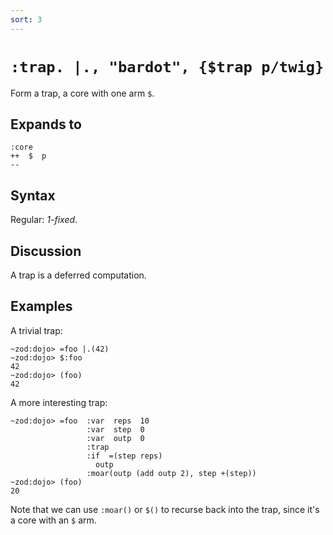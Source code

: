 ```yaml
---
sort: 3
---
```


# `:trap. |., "bardot", {$trap p/twig}`

Form a trap, a core with one arm `$`.

## Expands to

```
:core
++  $  p
--
``` 

## Syntax

Regular: *1-fixed*.

## Discussion

A trap is a deferred computation.

## Examples

A trivial trap:

```
~zod:dojo> =foo |.(42)
~zod:dojo> $:foo
42
~zod:dojo> (foo)
42
```

A more interesting trap:

```
~zod:dojo> =foo  :var  reps  10
                 :var  step  0
                 :var  outp  0
                 :trap
                 :if  =(step reps)
                   outp
                 :moar(outp (add outp 2), step +(step))
~zod:dojo> (foo)
20
```

Note that we can use `:moar()` or `$()` to recurse back into the
trap, since it's a core with an `$` arm.

